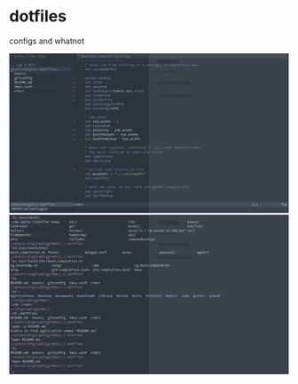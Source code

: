 # dotfiles
configs and whatnot

![alt text][vim-nerdtree]
![alt text][bash-prompt]

[vim-nerdtree]: https://github.com/bigolu/dotfiles/raw/master/img/vim-nerdtree.png "vim-nerdtree"
[bash-prompt]: https://github.com/bigolu/dotfiles/raw/master/img/bash-prompt.png "bash-prompt"

